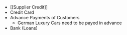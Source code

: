 - [[Supplier Credit]]
- Credit Card
- Advance Payments of Customers
	- German Luxury Cars need to be payed in advance
- Bank (Loans)
